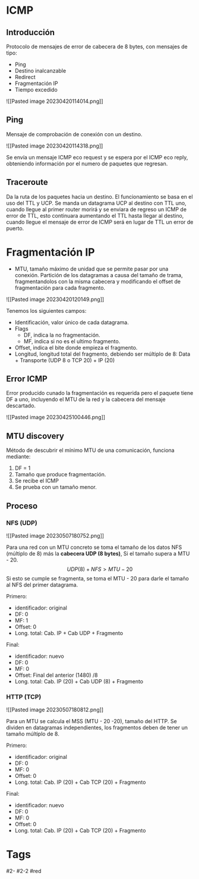 # ICMP
## Introducción
Protocolo de mensajes de error de cabecera de 8 bytes, con mensajes de tipo:
- Ping
- Destino inalcanzable
- Redirect
- Fragmentación IP
- Tiempo excedido

![[Pasted image 20230420114014.png]]

## Ping
Mensaje de comprobación de conexión con un destino.

![[Pasted image 20230420114318.png]]

Se envía un mensaje ICMP eco request y se espera por el ICMP eco reply, obteniendo información por el numero de paquetes que regresan.
## Traceroute
Da la ruta de los paquetes hacia un destino.
El funcionamiento se basa en el uso del TTL  y UCP. Se manda un datagrama UCP al destino con TTL uno, cuando llegue al primer router morirá y se enviara de regreso un ICMP de error de TTL, esto continuara aumentando el TTL hasta llegar al destino, cuando llegue el mensaje de error de ICMP será en lugar de TTL un error de puerto.
# Fragmentación IP
- MTU, tamaño máximo de unidad que se permite pasar por una conexión.
Partición de los datagramas a causa del tamaño de trama, fragmentandolos con la misma cabecera y modificando el offset de fragmentación para cada fragmento.

![[Pasted image 20230420120149.png]]

Tenemos los siguientes campos:
- Identificación, valor único de cada datagrama.
- Flags
	- DF, indica la no fragmentación.
	- MF, indica si no es el ultimo fragmento.
- Offset, indica el bite donde empieza el fragmento.
- Longitud, longitud total del fragmento, debiendo ser múltiplo de 8: Data + Transporte (UDP 8 o TCP 20) + IP (20)

## Error ICMP
Error producido cunado la fragmentación es requerida pero el paquete tiene DF a uno, incluyendo el MTU de la red y la cabecera del mensaje descartado.

![[Pasted image 20230425100446.png]]

## MTU discovery
Método de descubrir el mínimo MTU  de una comunicación, funciona mediante:
1. DF = 1
2. Tamaño que produce fragmentación.
3. Se recibe el ICMP
4. Se prueba con un tamaño menor.

## Proceso
### NFS (UDP)

![[Pasted image 20230507180752.png]]

Para una red con un MTU concreto se toma el tamaño de los datos NFS (múltiplo de 8) más la **cabecera UDP (8 bytes)**, Si el tamaño supera a MTU - 20.
$$UDP(8)+NFS>MTU-20$$
Si esto se cumple se fragmenta, se toma el MTU - 20 para darle el tamaño al NFS del primer datagrama.

Primero:
- identificador: original
- DF: 0
- MF: 1
- Offset: 0
- Long. total: Cab. IP + Cab UDP + Fragmento

Final:
- identificador: nuevo
- DF: 0
- MF: 0
- Offset: Final del anterior (1480) /8
- Long. total: Cab. IP (20) + Cab UDP (8) + Fragmento

### HTTP (TCP)

![[Pasted image 20230507180812.png]]

Para un MTU se calcula el MSS (MTU - 20 -20), tamaño del HTTP. Se dividen en datagramas independientes, los fragmentos deben de tener un tamaño múltiplo de 8.

Primero:
- identificador: original
- DF: 0
- MF: 0
- Offset: 0
- Long. total: Cab. IP (20) + Cab TCP (20) + Fragmento

Final:
- identificador: nuevo
- DF: 0
- MF: 0
- Offset: 0
- Long. total: Cab. IP (20) + Cab TCP (20) + Fragmento

# Tags
#2- 
#2-2 
#red 
